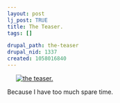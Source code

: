 ```yaml
--- 
layout: post
lj_post: TRUE
title: The Teaser.
tags: []

drupal_path: the-teaser
drupal_nid: 1337
created: 1058016840
---
```

<a href="http://www.havana-mod.com/teaser.html" target="_blank"><img border="0" src="http://www.havana-mod.com/teaser_thumbnail.jpg" alt="the teaser." align="bottom" hspace=20></a>

Because I have too much spare time.
